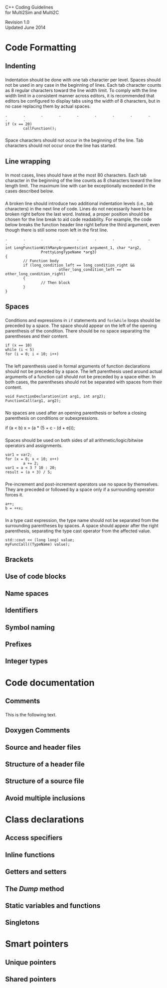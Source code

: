 <link rel="stylesheet" type="text/css" href="style.css" />

<div class="title">

C++ Coding Guidelines<br>
for Multi2Sim and Multi2C

</div>

<div class="version">

Revision 1.0<br>
Updated June 2014

</div>


<div class="pagebreak">
</div>




Code Formatting
===============

Indenting
---------

### 
Indentation should be done with one tab character per level. Spaces should not be used in any case in the beginning of lines. Each tab character counts as 8 regular characters toward the line width limit. To comply with the line width limit in a consistent manner across editors, it is recommended that editors be configured to display tabs using the width of 8 characters, but in no case replacing them by actual spaces.

    .       .       .       .       .       .       .       .       .       .       .
    if (x == 20)
            callFunction();

### 
Space characters should not occur in the beginning of the line. Tab characters should not occur once the line has started.



Line wrapping
-------------

### 
In most cases, lines should have at the most 80 characters. Each tab character in the beginning of the line counts as 8 characters toward the line length limit. The maximum line with can be exceptionally exceeded in the cases described below.


### 
A broken line should introduce two additional indentation levels (i.e., tab characters) in the next line of code. Lines do not necessarily have to be broken right before the last word. Instead, a proper position should be chosen for the line break to aid code readability. For example, the code below breaks the function header line right before the third argument, even though there is still some room left in the first line.

    .       .       .       .       .       .       .       .       .       .       .
    int LongFunctionWithManyArguments(int argument_1, char *arg2,
                    PrettyLongTypeName *arg3)
    {
            // Function body
            if (long_condition_left == long_condition_right &&
                            other_long_condition_left == other_long_condition_right)
            {
                    // Then block
            }
    }


Spaces
------

### 
Conditions and expressions in `if` statements and `for`/`while` loops should be preceded by a space. The space should appear on the left of the opening parenthesis of the condition. There should be no space separating the parentheses and their content.

    if (x == 10)
    while (i < 5)
    for (i = 0; i < 10; i++)


### 
The left parenthesis used in formal arguments of function declarations should not be preceded by a space. The left parenthesis used around actual arguments of a function call should not be preceded by a space either. In both cases, the parentheses should not be separated with spaces from their content.

    void FunctionDeclaration(int arg1, int arg2);
    FunctionCall(arg1, arg2);


### 
No spaces are used after an opening parenthesis or before a closing parenthesis on conditions or subexpressions.

  if (a < b)
          x = (a * (5 + c - (d + e)));


### 
Spaces should be used on both sides of all arithmetic/logic/bitwise operators and assignments.

    var1 = var2;
    for (x = 0; x < 10; x++)
            a += 2;
    var1 = a < 3 ? 10 : 20;
    result = (a + 3) / 5;


### 
Pre-increment and post-increment operators use no space by themselves. They are preceded or followed by a space only if a surrounding operator forces it.

    a++;
    b = ++x;


### 
In a type cast expression, the type name should not be separated from the surrounding parentheses by spaces. A space should appear after the right parenthesis, separating the type cast operator from the affected value.

    std::cout << (long long) value;
    myFuncCall((TypeName) value);







Brackets
--------


Use of code blocks
------------------

Name spaces
-----------



Identifiers
-----------


Symbol naming
-------------


Prefixes
--------


Integer types
-------------




Code documentation
==================


Comments
--------

### 

This is the following text.

Doxygen Comments
----------------


Source and header files
-----------------------


Structure of a header file
--------------------------

Structure of a source file
--------------------------


Avoid multiple inclusions
-------------------------




Class declarations
==================

Access specifiers
-----------------

Inline functions
----------------

Getters and setters
-------------------

The *Dump* method
-----------------

Static variables and functions
------------------------------


Singletons
----------



Smart pointers
==============

Unique pointers
---------------

Shared pointers
---------------


